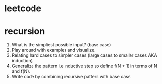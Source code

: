 # leetcode

# recursion
1. What is the simpliest possible input? (base case)
2. Play around with examples and visualize.
3. Relating hard cases to simpler cases (large cases to smaller cases AKA induction).
4. Generalize the pattern i.e inductive step so define f(N + 1) in terms of N and f(N).
5. Write code by combining recursive pattern with base case.